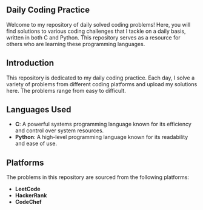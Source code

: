 ## Daily Coding Practice

Welcome to my repository of daily solved coding problems! Here, you will find solutions to various coding challenges that I tackle on a daily basis, written in both C and Python. This repository serves as a resource for others who are learning these programming languages.

## Introduction

This repository is dedicated to my daily coding practice. Each day, I solve a variety of problems from different coding platforms and upload my solutions here. The problems range from easy to difficult.

## Languages Used

- **C**: A powerful systems programming language known for its efficiency and control over system resources.
- **Python**: A high-level programming language known for its readability and ease of use.
  
## Platforms

The problems in this repository are sourced from the following platforms:

- **LeetCode**
- **HackerRank**
- **CodeChef**

